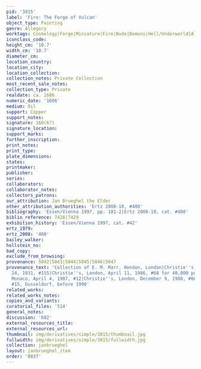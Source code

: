 ```yaml
---
pid: '3815'
label: 'Fire: The Forge of Vulcan'
object_type: Painting
genre: Allegory
worktags: Cosmology|Forge|Miniature|Fire|Nude|Demons|Hell/Underworld|Allegory|Classical|Mythological|Armor
iconclass_code:
height_cm: '10.7'
width_cm: '10.7'
diameter_cm:
location_country:
location_city:
location_collection:
collection_notes: Private Collection
most_recent_sale_notes:
collection_type: Private
realdate: ca. 1606
numeric_date: '1606'
medium: Oil
support: Copper
support_notes:
signature: 160(6?)
signature_location:
support_marks:
further_inscription:
print_notes:
print_type:
plate_dimensions:
states:
printmaker:
publisher:
series:
collaborators:
collaborator_notes:
collectors_patrons:
our_attribution: Jan Brueghel the Elder
other_attribution_authorities: 'Ertz 2008-10, #400'
bibliography: 'Essen/Vienna 1997, pp. 181-2|Ertz 2008-10, cat. #400'
biblio_reference: 7428|7429
exhibition_history: 'Essen/Vienna 1997, cat. #42'
ertz_1979:
ertz_2008: '400'
bailey_walker:
hollstein_no:
bad_copy:
exclude_from_browsing:
provenance: 5042|5043|5044|5045|5046|5047
provenance_text: 'Collection of E. M. Marr, Hendon, London|Christie''s, London, July
  24, 1931, #155|Christie''s, London, April 11, 1986, #68 for 40,000 pounds|Christie''s,
  Monaco, April 4, 1987, #12|Christie''s, London, December 9, 1988, #66|Gallery Lingenauber
  #15, Dusseldorf, before 1990'
related_works:
related_works_notes:
copies_and_variants:
curatorial_files: '514'
general_notes:
discussion: '682'
external_resources_title:
external_resources_url:
thumbnail: img/derivatives/simple/3815/thumbnail.jpg
fullwidth: img/derivatives/simple/3815/fullwidth.jpg
collection: janbrueghel
layout: janbrueghel_item
order: '0837'
---
```

